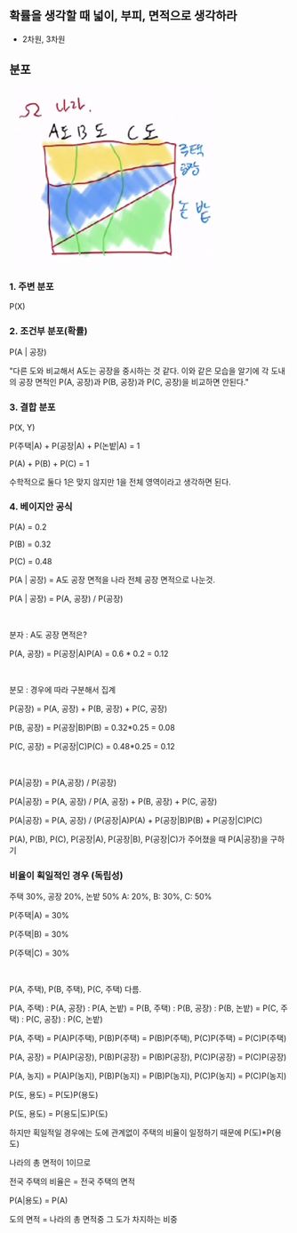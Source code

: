 ## 확률을 생각할 때 넓이, 부피, 면적으로 생각하라
- 2차원, 3차원

## 분포
![이미지](img.png)

### 1. 주변 분포
P(X)

### 2. 조건부 분포(확률)
P(A | 공장)

"다른 도와 비교해서 A도는 공장을 중시하는 것 같다. 이와 같은 모습을 알기에 각 도내의 공장 면적인 P(A, 공장)과 P(B, 공장)과 P(C, 공장)을 비교하면 안된다."

### 3. 결합 분포
P(X, Y)

P(주택|A) + P(공장|A) + P(논밭|A) = 1

P(A) + P(B) + P(C) = 1

수학적으로 둘다 1은 맞지 않지만 1을 전체 영역이라고 생각하면 된다.

### 4. 베이지안 공식
P(A) = 0.2

P(B) = 0.32

P(C) = 0.48

P(A | 공장) = A도 공장 면적을 나라 전체 공장 면적으로 나눈것.

P(A | 공장) = P(A, 공장) / P(공장)

<br />

분자 : A도 공장 면적은?

P(A, 공장) = P(공장|A)P(A) = 0.6 * 0.2 = 0.12

<br />

분모 : 경우에 따라 구분해서 집계

P(공장) = P(A, 공장) + P(B, 공장) + P(C, 공장)

P(B, 공장) = P(공장|B)P(B) = 0.32*0.25 = 0.08

P(C, 공장) = P(공장|C)P(C) = 0.48*0.25 = 0.12

<br />

P(A|공장) = P(A,공장) / P(공장)

P(A|공장) = P(A, 공장) / P(A, 공장) + P(B, 공장) + P(C, 공장)

P(A|공장) = P(A, 공장) / (P(공장|A)P(A) + P(공장|B)P(B) + P(공장|C)P(C)

P(A), P(B), P(C), P(공장|A), P(공장|B), P(공장|C)가 주어졌을 때
P(A|공장)을 구하기

### 비율이 획일적인 경우 (독립성)
주택 30%, 공장 20%, 논밭 50%
A: 20%, B: 30%, C: 50%

P(주택|A) = 30%

P(주택|B) = 30%

P(주택|C) = 30%

<br />

P(A, 주택), P(B, 주택), P(C, 주택) 다름.

P(A, 주택) : P(A, 공장) : P(A, 논밭) = P(B, 주택) : P(B, 공장) : P(B, 논밭) = P(C, 주택) : P(C, 공장) : P(C, 논밭)

P(A, 주택) = P(A)P(주택), P(B)P(주택) = P(B)P(주택), P(C)P(주택) = P(C)P(주택)

P(A, 공장) = P(A)P(공장), P(B)P(공장) = P(B)P(공장), P(C)P(공장) = P(C)P(공장)

P(A, 농지) = P(A)P(농지), P(B)P(농지) = P(B)P(농지), P(C)P(농지) = P(C)P(농지)


P(도, 용도) = P(도)P(용도)

P(도, 용도) = P(용도|도)P(도)

하지만 획일적일 경우에는 도에 관계없이 주택의 비율이 일정하기 때문에 P(도)*P(용도)

나라의 총 면적이 1이므로

전국 주택의 비율은 = 전국 주택의 면적

P(A|용도) = P(A)

도의 면적 = 나라의 총 면적중 그 도가 차지하는 비중
